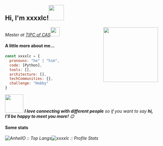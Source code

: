 

<h2>Hi, I'm xxxxlc!<img src="https://media.giphy.com/media/mGcNjsfWAjY5AEZNw6/giphy.gif" width="50"></h2>

<p><em>Master at <a href="http://www.ipc.ac.cn/">TIPC of CAS</a><img src="https://media.giphy.com/media/fYSnHlufseco8Fh93Z/giphy.gif" width="30"><img align='right' src="https://media.giphy.com/media/M9gbBd9nbDrOTu1Mqx/giphy.gif" width="180"></em></p>






#### A little more about me...

```javascript
const xxxxlc = {
  pronouns: "he" | "him",
  code: [Python],
  tools: [],
  architecture: [],
  techCommunities: {},
  challenge: "Hobby"
}
```



<img src="README/giphy-164230949383410.gif" width="60"> <em><b>I love connecting with different people</b> so if you want to say <b>hi, I'll be happy to meet you more!</b> 😊</em>



#### Some stats

<p><em><img src="https://github-readme-stats.vercel.app/api/top-langs/?username=xxxxlc&langs_count=10&theme=graywhite&layout=compact" alt="AnhellO :: Top Langs" /><img src="https://github-readme-stats.vercel.app/api?username=xxxxlc&show_icons=true&theme=graywhite" alt="xxxxlc :: Profile Stats" /></em></p>



